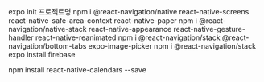 expo init 프로젝트명
npm i @react-navigation/native react-native-screens react-native-safe-area-context react-native-paper
npm i @react-navigation/native-stack react-native-appearance react-native-gesture-handler react-native-reanimated
npm i @react-navigation/stack @react-navigation/bottom-tabs expo-image-picker
npm i @react-navigation/stack
expo install firebase

npm install react-native-calendars --save
